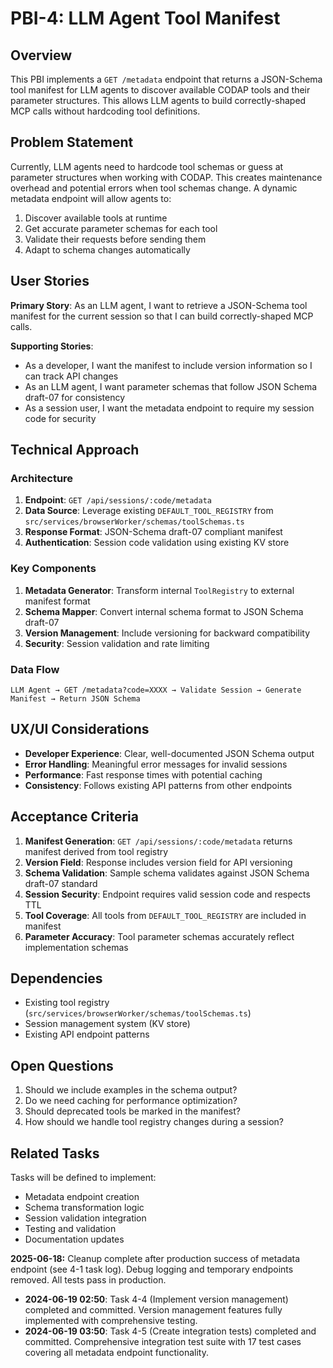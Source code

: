 # PBI-4: LLM Agent Tool Manifest

## Overview

This PBI implements a `GET /metadata` endpoint that returns a JSON-Schema tool manifest for LLM agents to discover available CODAP tools and their parameter structures. This allows LLM agents to build correctly-shaped MCP calls without hardcoding tool definitions.

## Problem Statement

Currently, LLM agents need to hardcode tool schemas or guess at parameter structures when working with CODAP. This creates maintenance overhead and potential errors when tool schemas change. A dynamic metadata endpoint will allow agents to:

1. Discover available tools at runtime
2. Get accurate parameter schemas for each tool
3. Validate their requests before sending them
4. Adapt to schema changes automatically

## User Stories

**Primary Story**: As an LLM agent, I want to retrieve a JSON-Schema tool manifest for the current session so that I can build correctly-shaped MCP calls.

**Supporting Stories**:
- As a developer, I want the manifest to include version information so I can track API changes
- As an LLM agent, I want parameter schemas that follow JSON Schema draft-07 for consistency
- As a session user, I want the metadata endpoint to require my session code for security

## Technical Approach

### Architecture

1. **Endpoint**: `GET /api/sessions/:code/metadata`
2. **Data Source**: Leverage existing `DEFAULT_TOOL_REGISTRY` from `src/services/browserWorker/schemas/toolSchemas.ts`
3. **Response Format**: JSON-Schema draft-07 compliant manifest
4. **Authentication**: Session code validation using existing KV store

### Key Components

1. **Metadata Generator**: Transform internal `ToolRegistry` to external manifest format
2. **Schema Mapper**: Convert internal schema format to JSON Schema draft-07
3. **Version Management**: Include versioning for backward compatibility
4. **Security**: Session validation and rate limiting

### Data Flow

```
LLM Agent → GET /metadata?code=XXXX → Validate Session → Generate Manifest → Return JSON Schema
```

## UX/UI Considerations

- **Developer Experience**: Clear, well-documented JSON Schema output
- **Error Handling**: Meaningful error messages for invalid sessions
- **Performance**: Fast response times with potential caching
- **Consistency**: Follows existing API patterns from other endpoints

## Acceptance Criteria

1. **Manifest Generation**: `GET /api/sessions/:code/metadata` returns manifest derived from tool registry
2. **Version Field**: Response includes version field for API versioning
3. **Schema Validation**: Sample schema validates against JSON Schema draft-07 standard
4. **Session Security**: Endpoint requires valid session code and respects TTL
5. **Tool Coverage**: All tools from `DEFAULT_TOOL_REGISTRY` are included in manifest
6. **Parameter Accuracy**: Tool parameter schemas accurately reflect implementation schemas

## Dependencies

- Existing tool registry (`src/services/browserWorker/schemas/toolSchemas.ts`)
- Session management system (KV store)
- Existing API endpoint patterns

## Open Questions

1. Should we include examples in the schema output?
2. Do we need caching for performance optimization?
3. Should deprecated tools be marked in the manifest?
4. How should we handle tool registry changes during a session?

## Related Tasks

Tasks will be defined to implement:
- Metadata endpoint creation
- Schema transformation logic  
- Session validation integration
- Testing and validation
- Documentation updates 

**2025-06-18:** Cleanup complete after production success of metadata endpoint (see 4-1 task log). Debug logging and temporary endpoints removed. All tests pass in production. 

- **2024-06-19 02:50**: Task 4-4 (Implement version management) completed and committed. Version management features fully implemented with comprehensive testing. 
- **2024-06-19 03:50**: Task 4-5 (Create integration tests) completed and committed. Comprehensive integration test suite with 17 test cases covering all metadata endpoint functionality. 